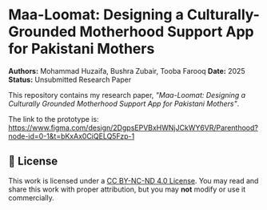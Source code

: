# Maa-Loomat: Designing a Culturally-Grounded Motherhood Support App for Pakistani Mothers

**Authors:** Mohammad Huzaifa, Bushra Zubair, Tooba Farooq
**Date:** 2025  
**Status:** Unsubmitted Research Paper

This repository contains my research paper, *"Maa-Loomat: Designing a Culturally Grounded Motherhood Support App for Pakistani Mothers"*.

The link to the prototype is: https://www.figma.com/design/2DgpsEPVBxHWNjJCkWY6VR/Parenthood?node-id=0-1&t=bKxAx0CiQELQ5Fzp-1

## 📄 License
This work is licensed under a [CC BY-NC-ND 4.0 License](https://creativecommons.org/licenses/by-nc-nd/4.0/).
You may read and share this work with proper attribution, but you may **not** modify or use it commercially.
